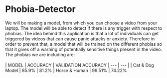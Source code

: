 # Phobia-Detector
We will be making a model, from which you can choose a video from your laptop. The model will be able to detect if there is any trigger with respect to phobias. The idea behind this application is that a lot of individuals can get triggered by videos that can cause panic attacks or anxiety. Therefore in order to prevent that, a model that will be trained on the different phobias so that it gives off a warning of potentially sensitive things present in the video.\
The phobias we are including are:\
\
| MODEL | ACCURACY | VALIDATION ACCURACY 
| --- | --- |
| Cat & Dog Model | 85.9% | 81.2% 
| Horse & Human | 99.51% | 74.22% 
